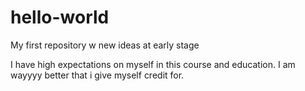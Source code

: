 # hello-world
My first repository w new ideas at early stage

I have high expectations on myself in this course and education. 
I am wayyyy better that i give myself credit for.
